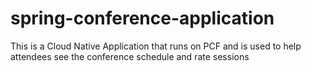 # spring-conference-application
This is a Cloud Native Application that runs on PCF and is used to help attendees see the conference schedule and rate sessions
